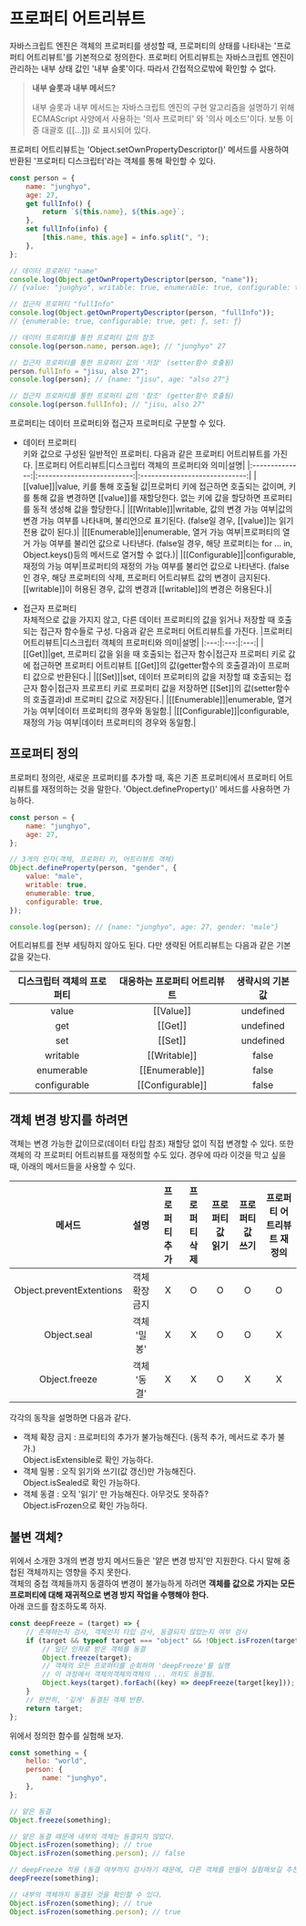 # 프로퍼티 어트리뷰트

자바스크립트 엔진은 객체의 프로퍼티를 생성할 때, 프로퍼티의 상태를 나타내는 '프로퍼티 어트리뷰트'를 기본적으로 정의한다. 프로퍼티 어트리뷰트는 자바스크립트 엔진이 관리하는 내부 상태 값인 '내부 슬롯'이다. 따라서 간접적으로밖에 확인할 수 없다.

> **내부 슬롯과 내부 메서드?**
>
> 내부 슬롯과 내부 메서드는 자바스크립트 엔진의 구현 알고리즘을 설명하기 위해 ECMAScript 사양에서 사용하는 '의사 프로퍼티' 와 '의사 메소드'이다.
> 보통 이중 대괄호 ([[...]]) 로 표시되어 있다.

프로퍼티 어트리뷰트는 'Object.setOwnPropertyDescriptor()' 메서드를 사용하여 반환된 '프로퍼티 디스크립터'라는 객체를 통해 확인할 수 있다.

```js
const person = {
	name: "junghyo",
	age: 27,
	get fullInfo() {
		return `${this.name}, ${this.age}`;
	},
	set fullInfo(info) {
		[this.name, this.age] = info.split(", ");
	},
};

// 데이터 프로퍼티 "name"
console.log(Object.getOwnPropertyDescriptor(person, "name"));
// {value: "junghyo", writable: true, enumerable: true, configurable: true}

// 접근자 프로퍼티 "fullInfo"
console.log(Object.getOwnPropertyDescriptor(person, "fullInfo"));
// {enumerable: true, configurable: true, get: ƒ, set: ƒ}

// 데이터 프로퍼티를 통한 프로퍼티 값의 참조
console.log(person.name, person.age); // "junghyo" 27

// 접근자 프로퍼티를 통한 프로퍼티 값의 '저장' (setter함수 호출됨)
person.fullInfo = "jisu, also 27";
console.log(person); // {name: "jisu", age: "also 27"}

// 접근자 프로퍼티를 통한 프로퍼티 값의 '참조' (getter함수 호출됨)
console.log(person.fullInfo); // "jisu, also 27"
```

프로퍼티는 데이터 프로퍼티와 접근자 프로퍼티로 구분할 수 있다.

- 데이터 프로퍼티  
  키와 값으로 구성된 일반적인 프로퍼티. 다음과 같은 프로퍼티 어트리뷰트를 가진다.
  |프로퍼티 어트리뷰트|디스크립터 객체의 프로퍼티와 의미|설명|
  |:--------------:|:--------------------------:|:-----------------------------:|
  |[[value]]|value, 키를 통해 호출될 값|프로퍼티 키에 접근하면 호출되는 값이며, 키를 통해 값을 변경하면 [[value]]를 재할당한다. 없는 키에 값을 할당하면 프로퍼티를 동적 생성해 값을 할당한다.|
  |[[Writable]]|writable, 값의 변경 가능 여부|값의 변경 가능 여부를 나타내며, 불리언으로 표기된다. (false일 경우, [[value]]는 읽기 전용 값이 된다.)|
  |[[Enumerable]]|enumerable, 열거 가능 여부|프로퍼티의 열거 가능 여부를 불리언 값으로 나타낸다. (false일 경우, 해당 프로퍼티는 for ... in, Object.keys()등의 메서드로 열거할 수 없다.)|
  |[[Configurable]]|configurable, 재정의 가능 여부|프로퍼티의 재정의 가능 여부를 불리언 값으로 나타낸다. (false인 경우, 해당 프로퍼티의 삭제, 프로퍼티 어트리뷰트 값의 변경이 금지된다. [[writable]]이 허용된 경우, 값의 변경과 [[writable]]의 변경은 허용된다.)|

- 접근자 프로퍼티  
  자체적으로 값을 가지지 않고, 다른 데이터 프로퍼티의 값을 읽거나 저장할 때 호출되는 접근자 함수들로 구성. 다음과 같은 프로퍼티 어트리뷰트를 가진다.
  |프로퍼티 어트리뷰트|디스크립터 객체의 프로퍼티와 의미|설명|
  |:---:|:---:|:---:|
  |[[Get]]|get, 프로퍼티 값을 읽을 때 호출되는 접근자 함수|접근자 프로퍼티 키로 값에 접근하면 프로퍼티 어트리뷰트 [[Get]]의 값(getter함수의 호출결과)이 프로퍼티 값으로 반환된다.|
  |[[Set]]|set, 데이터 프로퍼티의 값을 저장할 떄 호출되는 접근자 함수|접근자 프로프티 키로 프로퍼티 값을 저장하면 [[Set]]의 값(setter함수의 호출결과)dl 프로퍼티 값으로 저장된다.|
  |[[Enumerable]]|enumerable, 열거 가능 여부|데이터 프로퍼티의 경우와 동일함.|
  |[[Configurable]]|configurable, 재정의 가능 여부|데이터 프로퍼티의 경우와 동일함.|

## 프로퍼티 정의

프로퍼티 정의란, 새로운 프로퍼티를 추가할 때, 혹은 기존 프로퍼티에서 프로퍼티 어트리뷰트를 재정의하는 것을 말한다. 'Object.defineProperty()' 메서드를 사용하면 가능하다.

```js
const person = {
	name: "junghyo",
	age: 27,
};

// 3개의 인자(객체, 프로퍼티 키, 어트리뷰트 객체)
Object.defineProperty(person, "gender", {
	value: "male",
	writable: true,
	enumerable: true,
	configurable: true,
});

console.log(person); // {name: "junghyo", age: 27, gender: "male"}
```

어트리뷰트를 전부 세팅하지 않아도 된다. 다만 생략된 어트리뷰트는 다음과 같은 기본값을 갖는다.

| 디스크립터 객체의 프로퍼티 | 대응하는 프로퍼티 어트리뷰트 | 생략시의 기본값 |
| :------------------------: | :--------------------------: | :-------------: |
|           value            |          [[Value]]           |    undefined    |
|            get             |           [[Get]]            |    undefined    |
|            set             |           [[Set]]            |    undefined    |
|          writable          |         [[Writable]]         |      false      |
|         enumerable         |        [[Enumerable]]        |      false      |
|        configurable        |       [[Configurable]]       |      false      |

## 객체 변경 방지를 하려면

객체는 변경 가능한 값이므로(데이터 타입 참조) 재할당 없이 직접 변경할 수 있다. 또한 객체의 각 프로퍼티 어트리뷰트를 재정의할 수도 있다. 경우에 따라 이것을 막고 싶을 때, 아래의 메서드들을 사용할 수 있다.

|          메서드          |      설명      | 프로퍼티 추가 | 프로퍼티 삭제 | 프로퍼티 값 읽기 | 프로퍼티 값 쓰기 | 프로퍼티 어트리뷰트 재정의 |
| :----------------------: | :------------: | :-----------: | :-----------: | :--------------: | :--------------: | :------------------------: |
| Object.preventExtentions | 객체 확장 금지 |       X       |       O       |        O         |        O         |             O              |
|       Object.seal        |  객체 '밀봉'   |       X       |       X       |        O         |        O         |             X              |
|      Object.freeze       |  객체 '동결'   |       X       |       X       |        O         |        X         |             X              |

각각의 동작을 설명하면 다음과 같다.

- 객체 확장 금지 : 프로퍼티의 추가가 불가능해진다. (동적 추가, 메서드로 추가 불가.)  
  Object.isExtensible로 확인 가능하다.
- 객체 밀봉 : 오직 읽기와 쓰기(값 갱신)만 가능해진다.  
  Object.isSealed로 확인 가능하다.
- 객체 동결 : 오직 '읽기' 만 가능해진다. 아무것도 못하쥬?  
  Object.isFrozen으로 확인 가능하다.

## 불변 객체?

위에서 소개한 3개의 변경 방지 메서드들은 '얕은 변경 방지'만 지원한다. 다시 말해 중첩된 객체까지는 영향을 주지 못한다.  
객체의 중첩 객체들까지 동결하여 변경이 불가능하게 하려면 **객체를 값으로 가지는 모든 프로퍼티에 대해 재귀적으로 변경 방지 작업을 수행해야 한다.**  
아래 코드를 참조하도록 하자.

```js
const deepFreeze = (target) => {
	// 존재하는지 검사, 객체인지 타입 검사, 동결되지 않았는지 여부 검사
	if (target && typeof target === "object" && !Object.isFrozen(target)) {
		// 일단 인자로 받은 객체를 동결
		Object.freeze(target);
		// 객체의 모든 프로퍼티를 순회하며 'deepFreeze'를 실행
		// 이 과정에서 객체의객체의객체의 ... 까지도 동결됨.
		Object.keys(target).forEach((key) => deepFreeze(target[key]));
	}
	// 완전히, '깊게' 동결된 객체 반환.
	return target;
};
```

위에서 정의한 함수를 실험해 보자.

```js
const something = {
	hello: "world",
	person: {
		name: "junghyo",
	},
};

// 얕은 동결
Object.freeze(something);

// 얕은 동결 때문에 내부의 객체는 동결되지 않았다.
Object.isFrozen(something); // true
Object.isFrozen(something.person); // false

// deepFreeze 적용 (동결 여부까지 검사하기 때문에, 다른 객체를 만들어 실험해보길 추천한다.)
deepFreeze(something);

// 내부의 객체까지 동결된 것을 확인할 수 있다.
Object.isFrozen(something); // true
Object.isFrozen(something.person); // true
```
